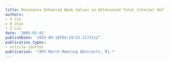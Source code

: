 ```yaml
---
title: Resonance Enhanced Weak Values in Attenuated Total Internal Reflection
authors:
- X Yin
- H Chin
- Z Liu
date: '2005-01-01'
publishDate: '2025-09-18T04:29:53.217151Z'
publication_types:
- article-journal
publication: '*APS March Meeting Abstracts, R1.*'
---
```

